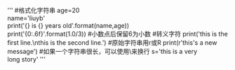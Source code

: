 '''
#格式化字符串
age=20                                          
name='liuyb'                                       
print('{} is {} years old'.format(name,age))   
print('{0:.6f}'.format(1.0/3)) #小数点后保留6为小数
#转义字符
print('this is the first line.\nthis is the second line.') 
#原始字符串用r或R
print(r'this's a new message')
#如果一个字符串很长，可以使用\来换行
s='this is a very \
long story'
'''
